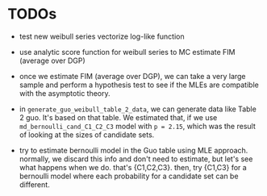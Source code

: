 


# TODOs

- test new weibull series vectorize log-like function
- use analytic score function for weibull series to MC estimate FIM (average over DGP)
- once we estimate FIM (average over DGP), we can take a very large sample
  and perform a hypothesis test to see if the MLEs are compatible
  with the asymptotic theory.


- in `generate_guo_weibull_table_2_data`, we can generate data like Table 2
  guo. It's based on that table. We estimated that, if we use
  `md_bernoulli_cand_C1_C2_C3` model with `p = 2.15`, which was the result
  of looking at the sizes of candidate sets.


- try to estimate bernoulli model in the Guo table using MLE approach. normally,
  we discard this info and don't need to estimate, but let's see what happens
  when we do. that's {C1,C2,C3}. then, try {C1,C3} for a bernoulli model where
  each probability for a candidate set can be different.